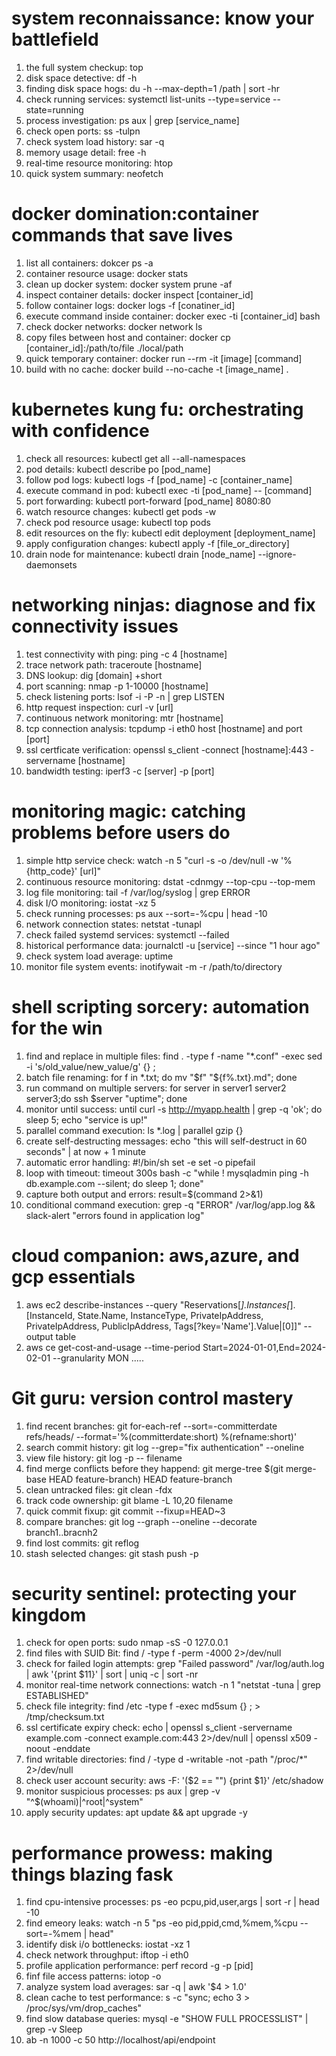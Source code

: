 # system reconnaissance: know your battlefield
1. the full system checkup: top
2. disk space detective: df -h
3. finding disk space hogs: du -h --max-depth=1 /path | sort -hr
4. check running services: systemctl list-units --type=service --state=running
5. process investigation: ps aux | grep [service_name]
6. check open ports: ss -tulpn
7. check system load history: sar -q
8. memory usage detail: free -h
9. real-time resource monitoring: htop
10. quick system summary: neofetch


# docker domination:container commands that save lives
1. list all containers: dokcer ps -a
2. container resource usage: docker stats
3. clean up docker system: docker system prune -af
4. inspect container details: docker inspect [container_id]
5. follow container logs: docker logs -f [conatiner_id]
6. execute command inside container: docker exec -ti [container_id] bash
7. check docker networks: docker network ls
8. copy files between host and container: docker cp [container_id]:/path/to/file ./local/path
9. quick temporary container: docker run --rm -it [image] [command]
10. build with no cache: docker build --no-cache -t [image_name] .


# kubernetes kung fu: orchestrating with confidence
1. check all resources: kubectl get all --all-namespaces
2. pod details: kubectl describe po [pod_name]
3. follow pod logs: kubectl logs -f [pod_name] -c [container_name]
4. execute command in pod: kubectl exec -ti [pod_name] -- [command]
5. port forwarding: kubectl port-forward [pod_name] 8080:80
6. watch resource changes: kubectl get pods -w
7. check pod resource usage: kubectl top pods
8. edit resources on the fly: kubectl edit deployment [deployment_name]
9. apply configuration changes: kubectl apply -f [file_or_directory]
10. drain node for maintenance: kubectl drain [node_name] --ignore-daemonsets

# networking ninjas: diagnose and fix connectivity issues
1. test connectivity with ping: ping -c 4 [hostname]
2. trace network path: traceroute [hostname]
3. DNS lookup: dig [domain] +short
4. port scanning: nmap -p 1-10000 [hostname]
5. check listening ports: lsof -i -P -n | grep LISTEN
6. http request inspection: curl -v [url]
7. continuous network monitoring: mtr [hostname]
8. tcp connection analysis: tcpdump -i eth0 host [hostname] and port [port]
9. ssl certficate verification: openssl s_client -connect [hostname]:443 -servername [hostname]
10. bandwidth testing: iperf3 -c [server] -p [port]

# monitoring magic: catching problems before users do
1. simple http service check: watch -n 5 "curl -s -o /dev/null -w '%{http_code}' [url]"
2. continuous resource monitoring: dstat -cdnmgy --top-cpu --top-mem
3. log file monitoring: tail -f /var/log/syslog | grep ERROR
4. disk I/O monitoring: iostat -xz 5
5. check running processes: ps aux --sort=-%cpu | head -10
6. network connection states: netstat -tunapl
7. check failed systemd services: systemctl --failed
8. historical performance data: journalctl -u [service] --since "1 hour ago"
9. check system load average: uptime
10. monitor file system events: inotifywait -m -r /path/to/directory


# shell scripting sorcery: automation for the win
1. find and replace in multiple files: find . -type f -name "*.conf" -exec sed -i 's/old_value/new_value/g' {} \;
2. batch file renaming: for f in *.txt; do mv "$f" "${f%.txt}.md"; done
3. run command on multiple servers: for server in server1 server2 server3;do ssh $server "uptime"; done
4. monitor until success: until curl -s http://myapp.health | grep -q 'ok'; do sleep 5; echo "service is up!"
5. parallel command execution: ls *.log | parallel gzip {}
6. create self-destructing messages: echo "this will self-destruct in 60 seconds" | at now + 1 minute
7. automatic error handling: #!/bin/sh set -e set -o pipefail
8. loop with timeout: timeout 300s bash -c "while ! mysqladmin ping -h db.example.com --silent; do sleep 1; done"
9. capture both output and errors: result=$(command 2>&1)
10. conditional command execution: grep -q "ERROR" /var/log/app.log && slack-alert "errors found in application log"

# cloud companion: aws,azure, and gcp essentials
1. aws ec2 describe-instances --query "Reservations[*].Instances[*].[InstanceId, State.Name, InstanceType, PrivateIpAddress, PrivateIpAddress, PublicIpAddress, Tags[?key='Name'].Value|[0]]" --output table
2. aws ce get-cost-and-usage --time-period Start=2024-01-01,End=2024-02-01 --granularity MON
.....



# Git guru: version control mastery
1. find recent branches: git for-each-ref --sort=-committerdate refs/heads/ --format='%(committerdate:short) %(refname:short)'
2. search commit history: git log --grep="fix authentication" --oneline
3. view file history: git log -p -- filename
4. find merge conflicts before they happend: git merge-tree $(git merge-base HEAD feature-branch) HEAD feature-branch
5. clean untracked files: git clean -fdx
6. track code ownership: git blame -L 10,20 filename
7. quick commit fixup: git commit --fixup=HEAD~3
8. compare branches: git log --graph --oneline --decorate branch1..bracnh2
9. find lost commits: git reflog
10. stash selected changes: git stash push -p

# security sentinel: protecting your kingdom
1. check for open ports: sudo nmap -sS -0 127.0.0.1
2. find files with SUID Bit: find / -type f -perm -4000 2>/dev/null
3. check for failed login attempts: grep "Failed password" /var/log/auth.log | awk '{print $11}' | sort | uniq -c | sort -nr
4. monitor real-time network connections: watch -n 1 "netstat -tuna | grep ESTABLISHED"
5. check file integrity: find /etc -type f -exec md5sum {} \; > /tmp/checksum.txt
6. ssl certificate expiry check: echo | openssl s_client -servername example.com -connect example.com:443 2>/dev/null | openssl x509 -noout -enddate
7. find writable directories: find / -type d -writable -not -path "/proc/*" 2>/dev/null
8. check user account security: aws -F: '($2 == "") {print $1}' /etc/shadow
9. monitor suspicious processes: ps aux | grep -v "^$(whoami)\|^root\|^system"
10. apply security updates: apt update && apt upgrade -y

# performance prowess: making things blazing fask
1. find cpu-intensive processes: ps -eo pcpu,pid,user,args | sort -r | head -10
2. find emeory leaks: watch -n 5 "ps -eo pid,ppid,cmd,%mem,%cpu --sort=-%mem | head"
3. identify disk i/o bottlenecks: iostat -xz 1
4. check network throughput: iftop -i eth0
5. profile application performance: perf record -g -p [pid]
6. finf file access patterns: iotop -o
7. analyze system load averages: sar -q | awk '$4 > 1.0'
8. clean cache to test performance: s -c "sync; echo 3 > /proc/sys/vm/drop_caches"
9. find slow database queries: mysql -e "SHOW FULL PROCESSLIST" | grep -v Sleep
10. ab -n 1000 -c 50 http://localhost/api/endpoint